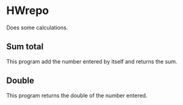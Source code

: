 # HWrepo
Does some calculations.

## Sum total
This program add the number entered by itself and returns the sum.

## Double

This program returns the double of the number entered.
